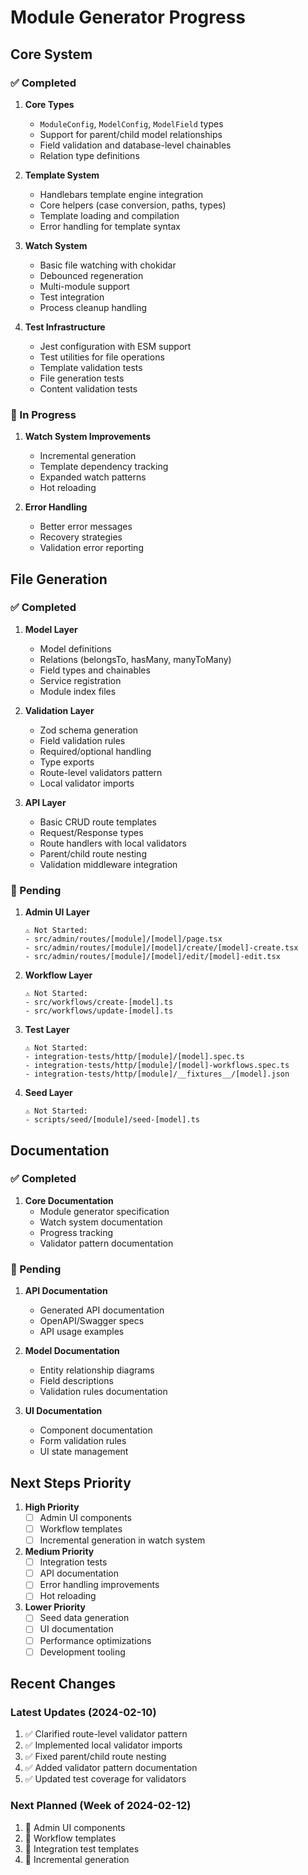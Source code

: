 # Module Generator Progress

## Core System

### ✅ Completed

1. **Core Types**
   - `ModuleConfig`, `ModelConfig`, `ModelField` types
   - Support for parent/child model relationships
   - Field validation and database-level chainables
   - Relation type definitions

2. **Template System**
   - Handlebars template engine integration
   - Core helpers (case conversion, paths, types)
   - Template loading and compilation
   - Error handling for template syntax

3. **Watch System**
   - Basic file watching with chokidar
   - Debounced regeneration
   - Multi-module support
   - Test integration
   - Process cleanup handling

4. **Test Infrastructure**
   - Jest configuration with ESM support
   - Test utilities for file operations
   - Template validation tests
   - File generation tests
   - Content validation tests

### 🚧 In Progress

1. **Watch System Improvements**
   - Incremental generation
   - Template dependency tracking
   - Expanded watch patterns
   - Hot reloading

2. **Error Handling**
   - Better error messages
   - Recovery strategies
   - Validation error reporting

## File Generation

### ✅ Completed

1. **Model Layer**
   - Model definitions
   - Relations (belongsTo, hasMany, manyToMany)
   - Field types and chainables
   - Service registration
   - Module index files

2. **Validation Layer**
   - Zod schema generation
   - Field validation rules
   - Required/optional handling
   - Type exports
   - Route-level validators pattern
   - Local validator imports

3. **API Layer**
   - Basic CRUD route templates
   - Request/Response types
   - Route handlers with local validators
   - Parent/child route nesting
   - Validation middleware integration

### 🚧 Pending

1. **Admin UI Layer**
   ```
   ⚠️ Not Started:
   - src/admin/routes/[module]/[model]/page.tsx
   - src/admin/routes/[module]/[model]/create/[model]-create.tsx
   - src/admin/routes/[module]/[model]/edit/[model]-edit.tsx
   ```

2. **Workflow Layer**
   ```
   ⚠️ Not Started:
   - src/workflows/create-[model].ts
   - src/workflows/update-[model].ts
   ```

3. **Test Layer**
   ```
   ⚠️ Not Started:
   - integration-tests/http/[module]/[model].spec.ts
   - integration-tests/http/[module]/[model]-workflows.spec.ts
   - integration-tests/http/[module]/__fixtures__/[model].json
   ```

4. **Seed Layer**
   ```
   ⚠️ Not Started:
   - scripts/seed/[module]/seed-[model].ts
   ```

## Documentation

### ✅ Completed

1. **Core Documentation**
   - Module generator specification
   - Watch system documentation
   - Progress tracking
   - Validator pattern documentation

### 🚧 Pending

1. **API Documentation**
   - Generated API documentation
   - OpenAPI/Swagger specs
   - API usage examples

2. **Model Documentation**
   - Entity relationship diagrams
   - Field descriptions
   - Validation rules documentation

3. **UI Documentation**
   - Component documentation
   - Form validation rules
   - UI state management

## Next Steps Priority

1. **High Priority**
   - [ ] Admin UI components
   - [ ] Workflow templates
   - [ ] Incremental generation in watch system

2. **Medium Priority**
   - [ ] Integration tests
   - [ ] API documentation
   - [ ] Error handling improvements
   - [ ] Hot reloading

3. **Lower Priority**
   - [ ] Seed data generation
   - [ ] UI documentation
   - [ ] Performance optimizations
   - [ ] Development tooling

## Recent Changes

### Latest Updates (2024-02-10)
1. ✅ Clarified route-level validator pattern
2. ✅ Implemented local validator imports
3. ✅ Fixed parent/child route nesting
4. ✅ Added validator pattern documentation
5. ✅ Updated test coverage for validators

### Next Planned (Week of 2024-02-12)
1. 🎯 Admin UI components
2. 🎯 Workflow templates
3. 🎯 Integration test templates
4. 🎯 Incremental generation 
